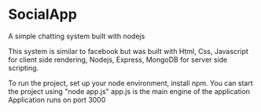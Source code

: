 # SocialApp
A simple chatting system built with nodejs

This system is similar to facebook but was built with Html, Css, Javascript for client side rendering, Nodejs, Express,
MongoDB for server side scripting.

To run the project, set up your node environment, install npm.
You can start the project using "node app.js" app.js is the main engine of the application
Application runs on port 3000
